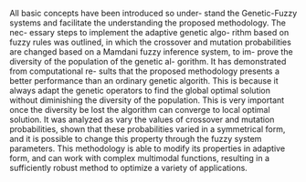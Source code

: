 All basic concepts have been introduced so under-
stand the Genetic-Fuzzy systems and facilitate the understanding the proposed methodology. The nec- essary steps to implement the adaptive genetic algo- rithm based on fuzzy rules was outlined, in which the crossover and mutation probabilities are changed based on a Mamdani fuzzy inference system, to im- prove the diversity of the population of the genetic al- gorithm. It has demonstrated from computational re- sults that the proposed methodology presents a better performance than an ordinary genetic algorith. This is because it always adapt the genetic operators to find the global optimal solution without diminishing the diversity of the population. This is very important once the diversity be lost the algorithm can converge to local optimal solution. It was analyzed as vary the values of crossover and mutation probabilities, shown that these probabilities varied in a symmetrical form, and it is possible to change this property through the fuzzy system parameters. This methodology is able to modify its properties in adaptive form, and can work with complex multimodal functions, resulting in a sufficiently robust method to optimize a variety of applications.
